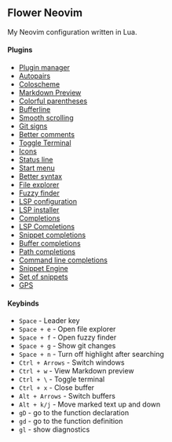 ## Flower Neovim

My Neovim configuration written in Lua.


#### Plugins

- [Plugin manager](https://github.com/wbthomason/packer.nvim)
- [Autopairs](https://github.com/windwp/nvim-autopairs)
- [Coloscheme](https://github.com/martinsione/darkplus.nvim/)
- [Markdown Preview](https://github.com/iamcco/markdown-preview.nvim) 
- [Colorful parentheses](https://github.com/p00f/nvim-ts-rainbow)
- [Bufferline](https://github.com/akinsho/bufferline.nvim)
- [Smooth scrolling](https://github.com/declancm/cinnamon.nvim)
- [Git signs](https://github.com/lewis6991/gitsigns.nvim)
- [Better comments](https://github.com/numToStr/Comment.nvim)
- [Toggle Terminal](https://github.com/akinsho/toggleterm.nvim)
- [Icons](https://github.com/kyazdani42/nvim-web-devicons)
- [Status line](https://github.com/nvim-lualine/lualine.nvim)
- [Start menu](https://github.com/goolord/alpha-nvim)
- [Better syntax](https://github.com/nvim-treesitter/nvim-treesitter)
- [File explorer](https://github.com/kyazdani42/nvim-tree.lua)
- [Fuzzy finder](https://github.com/nvim-telescope/telescope.nvim)
- [LSP configuration](https://github.com/neovim/nvim-lspconfig)
- [LSP installer](https://github.com/williamboman/nvim-lsp-installer)
- [Completions](https://github.com/hrsh7th/nvim-cmp)
- [LSP Completions](https://github.com/hrsh7th/cmp-nvim-lsp)
- [Snippet completions](https://github.com/saadparwaiz1/cmp_luasnip)
- [Buffer completions](https://github.com/hrsh7th/cmp-buffer)
- [Path completions](https://github.com/hrsh7th/cmp-path)
- [Command line completions](https://github.com/hrsh7th/cmp-cmdline)
- [Snippet Engine](https://github.com/L3MON4D3/LuaSnip)
- [Set of snippets](https://github.com/rafamadriz/friendly-snippets)
- [GPS](https://github.com/SmiteshP/nvim-gps)
  

#### Keybinds

- `Space` - Leader key 
- `Space + e` - Open file explorer
- `Space + f` - Open fuzzy finder
- `Space + g` - Show git changes
- `Space + n` - Turn off highlight after searching
- `Ctrl + Arrows` - Switch windows
- `Ctrl + w` - View Markdown preview
- `Ctrl + \` - Toggle terminal
- `Ctrl + x` - Close buffer
- `Alt + Arrows` - Switch buffers
- `Alt + k/j` - Move marked text up and down
- `gD` - go to the function declaration
- `gd` - go to the function definition
- `gl` - show diagnostics

